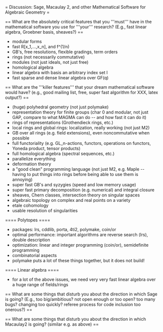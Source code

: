 = Discussion: Sage, Macaulay 2, and other Mathematical Software for Algebraic Geometry =

== What are the absolutely critical features that you '''must''' have in the mathematical software you use for '''your''' research? (E.g., fast linear algebra, Groebner basis, sheaves?) ==
 * modular forms
 * fast R[x_1,...,x_n], and f^(1/n)
 * GB's, free resolutions, flexible gradings, term orders
 * rings (not necessarily commutative)
 * modules (not just ideals, not just free)
 * homological algebra
 * linear algebra with basis an arbitrary index set I
 * fast sparse and dense linear algebra over GF(q)

== What are the '''killer features''' that your dream mathematical software would have? (e.g., good mailing list, free, super fast algorithm for XXX, latex output?) ==
 * (huge) polyhedral geometry (not just polymake)
 * representation theory for finite groups (char 0 and modular, not just GAP, compare to what MAGMA can do -- and how fast it can do it)
 * rings of representations (Grothendieck rings, etc.)
 * local rings and global rings: localization, really working (not just M2)
 * GB over all rings (e.g. field extensions), even noncommutative when possible
 * full functoriality (e.g. GL_n-actions, functors, operations on functors, Yoneda product, tensor products)
 * full homological algebra (spectral sequences, etc.)
 * parallelize everything
 * deformation theory
 * a "good clean" programming language (not just M2, e.g. Maple -- having to put things into rings before being able to use them is annoying)
 * super fast GB's and syzygies (speed and low memory usage)
 * super fast primary decomposition (e.g. numerical) and integral closure
 * sheaves, Chern classes, intersection theory on singular spaces
 * algebraic topology on complex and real points on a variety
 * etale cohomology
 * usable resolution of singularities

==== Polytopes ====
 * packages: lrs, cddlib, porta, 4ti2, polymake, coin/or
 * optimal performance: important algorithms are reverse search (lrs), double description
 * optimization: linear and integer programming (coin/or), semidefinite programming
 * combinatorial aspects
 * polymake puts a lot of these things together, but it does not build!

==== Linear algebra ====
 * for a lot of the above issues, we need very very fast linear algebra over a huge range of fields/rings

== What are some things that disturb you about the direction in which Sage is going?  (E.g., too big/ambitious? not open enough or too open?  too many bugs?  changing too quickly? referee process for code inclusion too onerous?) ==

== What are some things that disturb you about the direction in which Macaulay2 is going?  (similar e.g. as above) ==

 
